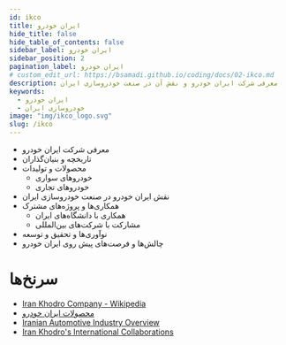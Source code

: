 ```yaml
---
id: ikco
title: ایران خودرو
hide_title: false
hide_table_of_contents: false
sidebar_label: ایران خودرو
sidebar_position: 2
pagination_label: ایران خودرو
# custom_edit_url: https://bsamadi.github.io/coding/docs/02-ikco.md
description: معرفی شرکت ایران خودرو و نقش آن در صنعت خودروسازی ایران
keywords:
  - ایران خودرو
  - خودروسازی ایران
image: "img/ikco_logo.svg"
slug: /ikco
---
```


- معرفی شرکت ایران خودرو
- تاریخچه و بنیان‌گذاران
- محصولات و تولیدات
  - خودروهای سواری
  - خودروهای تجاری
- نقش ایران خودرو در صنعت خودروسازی ایران
- همکاری‌ها و پروژه‌های مشترک
  - همکاری با دانشگاه‌های ایران
  - مشارکت با شرکت‌های بین‌المللی
- نوآوری‌ها و تحقیق و توسعه
- چالش‌ها و فرصت‌های پیش روی ایران خودرو

# سرنخ‌ها

<div dir="auto">

- [Iran Khodro Company - Wikipedia](https://en.wikipedia.org/wiki/Iran_Khodro)
- [محصولات ایران خودرو](https://www.ikco.ir/Products.aspx)
- [Iranian Automotive Industry Overview](https://www.irna.ir/news/84284102/)
- [Iran Khodro's International Collaborations](https://www.tehrantimes.com/news/461841/)

</div>

